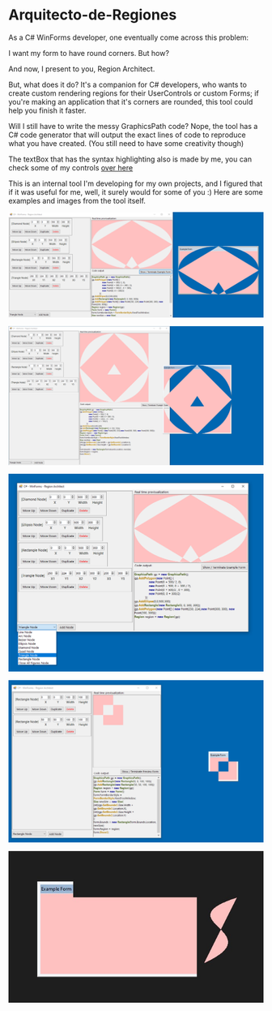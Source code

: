 # Arquitecto-de-Regiones
As a C# WinForms developer, one eventually come across this problem:

I want my form to have round corners. But how?

And now, I present to you, Region Architect.

But, what does it do?
It's a companion for C# developers, who wants to create custom rendering regions for their UserControls or custom Forms; if you're making an application that it's corners are rounded, this tool could help you finish it faster.

Will I still have to write the messy GraphicsPath code?
Nope, the tool has a C# code generator that will output the exact lines of code to reproduce what you have created. (You still need to have some creativity though)

The textBox that has the syntax highlighting also is made by me, you can check some of my controls [over here](https://github.com/Tilation/TilationControls/wiki)

This is an internal tool I'm developing for my own projects, and I figured that if it was useful for me, well, it surely would for some of you :)
Here are some examples and images from the tool itself.

![1](https://github.com/Tilation/ImagenesPublicas/blob/main/RegionArchitect/1.png)

![2](https://github.com/Tilation/ImagenesPublicas/blob/main/RegionArchitect/2.png)

![3](https://github.com/Tilation/ImagenesPublicas/blob/main/RegionArchitect/3.png)

![4](https://github.com/Tilation/ImagenesPublicas/blob/main/RegionArchitect/4.png)



![5](https://github.com/Tilation/ImagenesPublicas/blob/main/RegionArchitect/5.jpeg)
